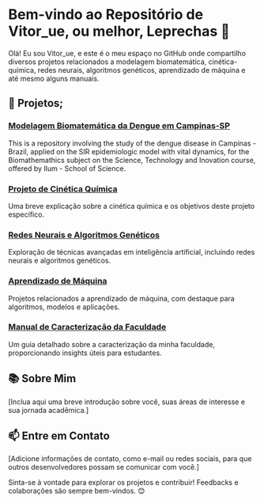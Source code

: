 # Bem-vindo ao Repositório de Vitor_ue, ou melhor, Leprechas 👋

Olá! Eu sou Vitor_ue, e este é o meu espaço no GitHub onde compartilho diversos projetos relacionados a modelagem biomatemática, cinética-química, redes neurais, algoritmos genéticos, aprendizado de máquina e até mesmo alguns manuais.

## 🚀 Projetos;

### [Modelagem Biomatemática da Dengue em Campinas-SP](https://github.com/Leprechas/SIR-Model-with-vital-dynamics-applied-on-dengue-epidemiology-in-Campinas-Brazil)
This is a repository involving the study of the dengue disease in Campinas - Brazil, applied on the SIR epidemiologic model with vital dynamics, for the Biomathemathics subject on the Science, Technology and Inovation course, offered by Ilum - School of Science.

### [Projeto de Cinética Química](link_para_o_projeto)
Uma breve explicação sobre a cinética química e os objetivos deste projeto específico.

### [Redes Neurais e Algoritmos Genéticos](link_para_o_projeto)
Exploração de técnicas avançadas em inteligência artificial, incluindo redes neurais e algoritmos genéticos.

### [Aprendizado de Máquina](link_para_o_projeto)
Projetos relacionados a aprendizado de máquina, com destaque para algoritmos, modelos e aplicações.

### [Manual de Caracterização da Faculdade](link_para_o_projeto)
Um guia detalhado sobre a caracterização da minha faculdade, proporcionando insights úteis para estudantes.

## 📚 Sobre Mim

[Inclua aqui uma breve introdução sobre você, suas áreas de interesse e sua jornada acadêmica.]

## 📫 Entre em Contato

[Adicione informações de contato, como e-mail ou redes sociais, para que outros desenvolvedores possam se comunicar com você.]

Sinta-se à vontade para explorar os projetos e contribuir! Feedbacks e colaborações são sempre bem-vindos. 😊


